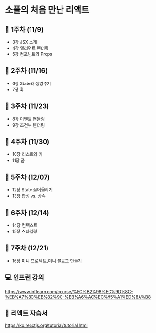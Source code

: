 # 소플의 처음 만난 리액트

## 📢 1주차 (11/9)
- 3장 JSX 소개
- 4장 엘리먼트 렌더링
- 5장 컴포넌트와 Props

## 📢 2주차 (11/16)

- 6장 State와 생명주기
- 7장 훅

## 📢 3주차 (11/23)

- 8장 이벤트 핸들링
- 9장 조건부 렌더링

## 📢 4주차 (11/30)

- 10장 리스트와 키
- 11장 폼

## 📢 5주차 (12/07)

- 12장 State 끌어올리기
- 13장 합성 vs. 상속

## 📢 6주차 (12/14)

- 14장 컨텍스트
- 15장 스타일링

## 📢 7주차 (12/21)

- 16장 미니 프로젝트\_미니 블로그 만들기


## 💻 인프런 강의

https://www.inflearn.com/course/%EC%B2%98%EC%9D%8C-%EB%A7%8C%EB%82%9C-%EB%A6%AC%EC%95%A1%ED%8A%B8

## 📖 리액트 자습서

https://ko.reactjs.org/tutorial/tutorial.html
